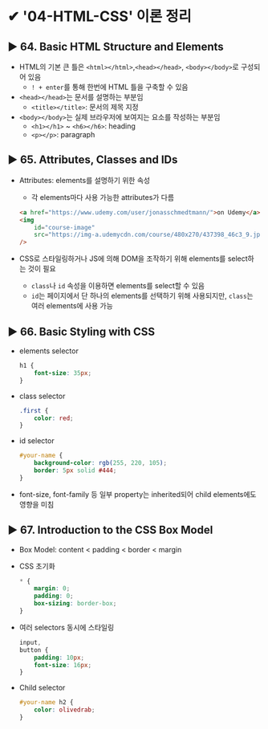 # ✔ '04-HTML-CSS' 이론 정리

## ▶ 64. Basic HTML Structure and Elements

-   HTML의 기본 큰 틀은 `<html></html>`,`<head></head>`, `<body></body>`로 구성되어 있음
    -   `! + enter`를 통해 한번에 HTML 틀을 구축할 수 있음
-   `<head></head>`는 문서를 설명하는 부분임
    -   `<title></title>`: 문서의 제목 지정
-   `<body></body>`는 실제 브라우저에 보여지는 요소를 작성하는 부분임
    -   `<h1></h1>` ~ `<h6></h6>`: heading
    -   `<p></p>`: paragraph

## ▶ 65. Attributes, Classes and IDs

-   Attributes: elements를 설명하기 위한 속성

    -   각 elements마다 사용 가능한 attributes가 다름

    ```html
    <a href="https://www.udemy.com/user/jonasschmedtmann/">on Udemy</a>
    <img
    	id="course-image"
    	src="https://img-a.udemycdn.com/course/480x270/437398_46c3_9.jpg"
    />
    ```

-   CSS로 스타일링하거나 JS에 의해 DOM을 조작하기 위해 elements를 select하는 것이 필요
    -   `class`나 `id` 속성을 이용하면 elements를 select할 수 있음
    -   `id`는 페이지에서 단 하나의 elements를 선택하기 위해 사용되지만, `class`는 여러 elements에 사용 가능

## ▶ 66. Basic Styling with CSS

-   elements selector

    ```css
    h1 {
    	font-size: 35px;
    }
    ```

-   class selector

    ```css
    .first {
    	color: red;
    }
    ```

-   id selector

    ```css
    #your-name {
    	background-color: rgb(255, 220, 105);
    	border: 5px solid #444;
    }
    ```

-   font-size, font-family 등 일부 property는 inherited되어 child elements에도 영향을 미침

## ▶ 67. Introduction to the CSS Box Model

-   Box Model: content < padding < border < margin
-   CSS 초기화

    ```css
    * {
    	margin: 0;
    	padding: 0;
    	box-sizing: border-box;
    }
    ```

-   여러 selectors 동시에 스타일링

    ```css
    input,
    button {
    	padding: 10px;
    	font-size: 16px;
    }
    ```

-   Child selector

    ```css
    #your-name h2 {
    	color: olivedrab;
    }
    ```
